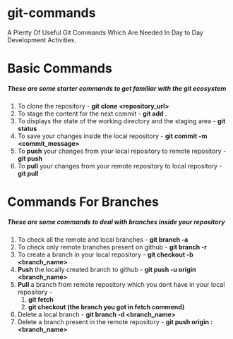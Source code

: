 # git-commands
A Plenty Of Useful Git Commands Which Are Needed In Day to Day Development Activities.

# Basic Commands
##### These are some starter commands to get familiar with the git ecosystem

1. To clone the repository - **git clone <repository_url>**
1. To stage the content for the next commit - **git add .**
1. To displays the state of the working directory and the staging area - **git status**
1. To save your changes inside the local repository - **git commit -m <commit_message>**
1. To **push** your changes from your local repository to remote repository - **git push**
1. To **pull** your changes from your remote repository to local repository - **git pull**


# Commands For Branches
##### These are some commands to deal with branches inside your repository

1. To check all the remote and local branches - **git branch -a**
1. To check only remote branches present on github - **git branch -r** 
1. To create a branch in your local repository - **git checkout -b <branch_name>**
1. **Push** the locally created branch to github - **git push -u origin <branch_name>**
1. **Pull** a branch from remote repository which you dont have in your local repository - 
   1. **git fetch**
   1. **git checkout <branchname>(the branch you got in fetch commend)**
1. Delete a local branch - **git branch -d <branch_name>**
1. Delete a branch present in the remote repository - **git push origin :<branch_name>**
